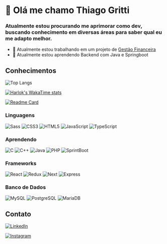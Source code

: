 # 👋 Olá me chamo Thiago Gritti

### Atualmente estou procurando me aprimorar como dev, buscando conhecimento em diversas áreas para saber qual eu me adapto melhor.

- 🔭 Atualmente estou trabalhando em um projeto de [Gestão Financeira](https://github.com/thiagoDOTjpeg/financial-management)
- 🌱 Atualmente estou aprendendo Backend com Java e Springboot

## Conhecimentos

![Top Langs](https://github-readme-stats-alpha-ten-72.vercel.app/api/top-langs/?username=thiagoDOTjpeg&layout=compact&bg_color=000&border_color=30A3DC&title_color=E94D5F&text_color=FFF)

[![Harlok's WakaTime stats](https://github-readme-stats-alpha-ten-72.vercel.app/api/wakatime?username=@Gritti&layout=compact&bg_color=000&title_color=E94D5F&text_color=FFF)](https://github.com/anuraghazra/github-readme-stats)

[![Readme Card](https://github-readme-stats-alpha-ten-72.vercel.app/api/pin/?username=thiagoDOTjpeg&repo=financial-management&bg_color=000&title_color=E94D5F&text_color=FFF)](https://github.com/thiagoDOTjpeg/financial-management)

### Linguagens

![Sass](https://img.shields.io/badge/Sass-000?style=for-the-badge&logo=sass)
![CSS3](https://img.shields.io/badge/CSS3-1572B6?style=for-the-badge&logo=css3&logoColor=white)
![HTML5](https://img.shields.io/badge/HTML5-E34F26?style=for-the-badge&logo=html5&logoColor=white)
![JavaScript](https://img.shields.io/badge/JavaScript-F7DF1E?style=for-the-badge&logo=javascript&logoColor=black)
![TypeScript](https://img.shields.io/badge/TypeScript-007ACC?style=for-the-badge&logo=typescript&logoColor=white)

### Aprendendo

![C](https://img.shields.io/badge/C-00599C?style=for-the-badge&logo=c&logoColor=white)
![C++](https://img.shields.io/badge/C%2B%2B-00599C?style=for-the-badge&logo=c%2B%2B&logoColor=white)
![Java](https://img.shields.io/badge/java-%23ED8B00.svg?style=for-the-badge&logo=openjdk&logoColor=white)
![PHP](https://img.shields.io/badge/PHP-777BB4?style=for-the-badge&logo=php&logoColor=white)
![SprintBoot](https://img.shields.io/badge/spring-%236DB33F.svg?style=for-the-badge&logo=spring&logoColor=white)


### Frameworks

![React](https://img.shields.io/badge/React-20232A?style=for-the-badge&logo=react&logoColor=61DAFB)
![Redux](https://img.shields.io/badge/redux-%23593d88.svg?style=for-the-badge&logo=redux&logoColor=white)
![Next](https://img.shields.io/badge/Next-black?style=for-the-badge&logo=next.js&logoColor=white)
![Express](https://img.shields.io/badge/express.js-%23404d59.svg?style=for-the-badge&logo=express&logoColor=%2361DAFB)

### Banco de Dados

![MySQL](https://img.shields.io/badge/MySQL-00000F?style=for-the-badge&logo=mysql&logoColor=white)
![PostgreSQL](https://img.shields.io/badge/PostgreSQL-000?style=for-the-badge&logo=postgresql)
![MariaDB](https://img.shields.io/badge/MariaDB-003545?style=for-the-badge&logo=mariadb&logoColor=white)

## Contato

[![LinkedIn](https://img.shields.io/badge/LinkedIn-0077B5?style=for-the-badge&logo=linkedin&logoColor=white)](https://www.linkedin.com/in/thiago-gritti/)

[![Instagram](https://img.shields.io/badge/-Instagram-%23E4405F?style=for-the-badge&logo=instagram&logoColor=white)](https://www.instagram.com/thiago2jpeg/)

